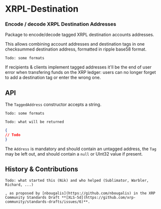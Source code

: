 # XRPL-Destination

### Encode / decode XRPL Destination Addresses

Package to encode/decode tagged XRPL destination accounts addresses.

This allows combining account addresses and destination tags in one checksummed destination address, formatted in ripple base58 format.

```
Todo: some formats
```

If recipients & clients implement tagged addresses it'll be the end of user error when transfering funds on the XRP ledger: users can no longer forget to add a destination tag or enter the wrong one.

## API

The `TaggedAddress` constructor accepts a string. 

```
Todo: some formats
```

```
Todo: what will be returned
```

```json
{
// Todo
}
```

The `Address` is mandatory and should contain an untagged address, the `Tag` may be left out, and should contain a `null` or UInt32 value if present.

## History & Contributions

```
Todo: what started this (Nik) and who helped (Sublimator, Warbler, Richard, ...)

, as proposed by [nbougalis](https://github.com/nbougalis) in the XRP Community Standards Draft **[XLS-5d](https://github.com/xrp-community/standards-drafts/issues/6)**.
```
